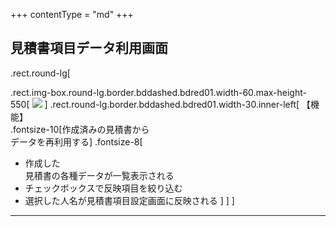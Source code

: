 +++
contentType = "md"
+++


## 見積書項目データ利用画面

.rect.round-lg[

.rect.img-box.round-lg.border.bddashed.bdred01.width-60.max-height-550[
[![](./resource/screens/05.png)](./resource/screens/05.png) 
]
.rect.round-lg.border.bddashed.bdred01.width-30.inner-left[
【機能】  
.fontsize-10[作成済みの見積書から<br>データを再利用する]
.fontsize-8[
- 作成した  
見積書の各種データが一覧表示される
- チェックボックスで反映項目を絞り込む
- 選択した人名が見積書項目設定画面に反映される
]
]
]

---
